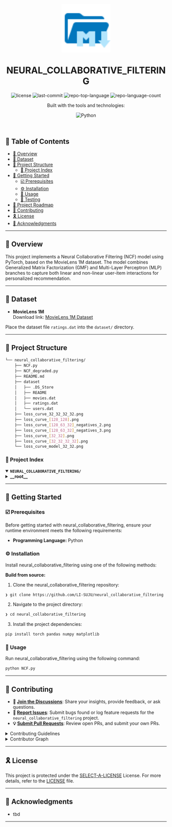 <p align="center">
    <img src="https://raw.githubusercontent.com/PKief/vscode-material-icon-theme/ec559a9f6bfd399b82bb44393651661b08aaf7ba/icons/folder-markdown-open.svg" align="center" width="30%">
</p>
<p align="center"><h1 align="center">NEURAL_COLLABORATIVE_FILTERING</h1></p>

<p align="center">
	<img src="https://img.shields.io/github/license/LI-SUJU/neural_collaborative_filtering?style=plastic&logo=opensourceinitiative&logoColor=white&color=0080ff" alt="license">
	<img src="https://img.shields.io/github/last-commit/LI-SUJU/neural_collaborative_filtering?style=plastic&logo=git&logoColor=white&color=0080ff" alt="last-commit">
	<img src="https://img.shields.io/github/languages/top/LI-SUJU/neural_collaborative_filtering?style=plastic&color=0080ff" alt="repo-top-language">
	<img src="https://img.shields.io/github/languages/count/LI-SUJU/neural_collaborative_filtering?style=plastic&color=0080ff" alt="repo-language-count">
</p>
<p align="center">Built with the tools and technologies:</p>
<p align="center">
	<img src="https://img.shields.io/badge/Python-3776AB.svg?style=plastic&logo=Python&logoColor=white" alt="Python">
</p>
<br>

## 🔗 Table of Contents

- [📍 Overview](#-overview)
- [👾 Dataset](#-dataset)
- [📁 Project Structure](#-project-structure)
  - [📂 Project Index](#-project-index)
- [🚀 Getting Started](#-getting-started)
  - [☑️ Prerequisites](#-prerequisites)
  - [⚙️ Installation](#-installation)
  - [🤖 Usage](#🤖-usage)
  - [🧪 Testing](#🧪-testing)
- [📌 Project Roadmap](#-project-roadmap)
- [🔰 Contributing](#-contributing)
- [🎗 License](#-license)
- [🙌 Acknowledgments](#-acknowledgments)

---

## 📍 Overview

This project implements a Neural Collaborative Filtering (NCF) model using PyTorch, based on the MovieLens 1M dataset. 
The model combines Generalized Matrix Factorization (GMF) and Multi-Layer Perceptron (MLP) branches to capture both linear and 
non-linear user-item interactions for personalized recommendation.

---

## 👾 Dataset

- **MovieLens 1M**  
  Download link: [MovieLens 1M Dataset](https://grouplens.org/datasets/movielens/1m/)
  
Place the dataset file `ratings.dat` into the `dataset/` directory.

---

## 📁 Project Structure

```sh
└── neural_collaborative_filtering/
    ├── NCF.py
    ├── NCF_degraded.py
    ├── README.md
    ├── dataset
    │   ├── .DS_Store
    │   ├── README
    │   ├── movies.dat
    │   ├── ratings.dat
    │   └── users.dat
    ├── loss_curve_32_32_32_32.png
    ├── loss_curve_[128_128].png
    ├── loss_curve_[128_63_32]_negatives_2.png
    ├── loss_curve_[128_63_32]_negatives_3.png
    ├── loss_curve_[32_32].png
    ├── loss_curve_[32_32_32_32].png
    └── loss_curve_model_32_32.png
```


### 📂 Project Index
<details open>
	<summary><b><code>NEURAL_COLLABORATIVE_FILTERING/</code></b></summary>
	<details> <!-- __root__ Submodule -->
		<summary><b>__root__</b></summary>
		<blockquote>
			<table>
			<tr>
				<td><b><a href='https://github.com/LI-SUJU/neural_collaborative_filtering/blob/master/NCF.py'>NCF.py</a></b></td>
				<td><code>❯ REPLACE-ME</code></td>
			</tr>
			<tr>
				<td><b><a href='https://github.com/LI-SUJU/neural_collaborative_filtering/blob/master/NCF_degraded.py'>NCF_degraded.py</a></b></td>
				<td><code>❯ REPLACE-ME</code></td>
			</tr>
			</table>
		</blockquote>
	</details>
</details>

---
## 🚀 Getting Started

### ☑️ Prerequisites

Before getting started with neural_collaborative_filtering, ensure your runtime environment meets the following requirements:

- **Programming Language:** Python


### ⚙️ Installation

Install neural_collaborative_filtering using one of the following methods:

**Build from source:**

1. Clone the neural_collaborative_filtering repository:
```sh
❯ git clone https://github.com/LI-SUJU/neural_collaborative_filtering
```

2. Navigate to the project directory:
```sh
❯ cd neural_collaborative_filtering
```

3. Install the project dependencies:

```bash
pip install torch pandas numpy matplotlib
```



### 🤖 Usage
Run neural_collaborative_filtering using the following command:
```bash
python NCF.py
```

---

## 🔰 Contributing

- **💬 [Join the Discussions](https://github.com/LI-SUJU/neural_collaborative_filtering/discussions)**: Share your insights, provide feedback, or ask questions.
- **🐛 [Report Issues](https://github.com/LI-SUJU/neural_collaborative_filtering/issues)**: Submit bugs found or log feature requests for the `neural_collaborative_filtering` project.
- **💡 [Submit Pull Requests](https://github.com/LI-SUJU/neural_collaborative_filtering/blob/main/CONTRIBUTING.md)**: Review open PRs, and submit your own PRs.

<details closed>
<summary>Contributing Guidelines</summary>

1. **Fork the Repository**: Start by forking the project repository to your github account.
2. **Clone Locally**: Clone the forked repository to your local machine using a git client.
   ```sh
   git clone https://github.com/LI-SUJU/neural_collaborative_filtering
   ```
3. **Create a New Branch**: Always work on a new branch, giving it a descriptive name.
   ```sh
   git checkout -b new-feature-x
   ```
4. **Make Your Changes**: Develop and test your changes locally.
5. **Commit Your Changes**: Commit with a clear message describing your updates.
   ```sh
   git commit -m 'Implemented new feature x.'
   ```
6. **Push to github**: Push the changes to your forked repository.
   ```sh
   git push origin new-feature-x
   ```
7. **Submit a Pull Request**: Create a PR against the original project repository. Clearly describe the changes and their motivations.
8. **Review**: Once your PR is reviewed and approved, it will be merged into the main branch. Congratulations on your contribution!
</details>

<details closed>
<summary>Contributor Graph</summary>
<br>
<p align="left">
   <a href="https://github.com{/LI-SUJU/neural_collaborative_filtering/}graphs/contributors">
      <img src="https://contrib.rocks/image?repo=LI-SUJU/neural_collaborative_filtering">
   </a>
</p>
</details>

---

## 🎗 License

This project is protected under the [SELECT-A-LICENSE](https://choosealicense.com/licenses) License. For more details, refer to the [LICENSE](https://choosealicense.com/licenses/) file.

---

## 🙌 Acknowledgments

- tbd

---
